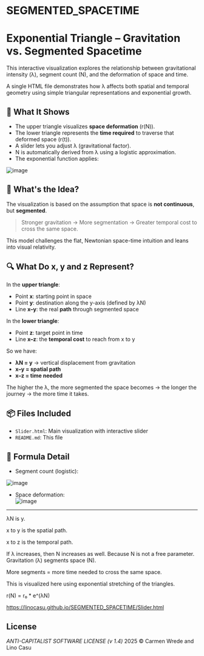 # SEGMENTED_SPACETIME

# Exponential Triangle – Gravitation vs. Segmented Spacetime

This interactive visualization explores the relationship between gravitational intensity (λ), segment count (N), and the deformation of space and time.

A single HTML file demonstrates how λ affects both spatial and temporal geometry using simple triangular representations and exponential growth.

## 🚀 What It Shows

- The upper triangle visualizes **space deformation** (r(N)).
- The lower triangle represents the **time required** to traverse that deformed space (r(t)).
- A slider lets you adjust λ (gravitational factor).
- N is automatically derived from λ using a logistic approximation.
- The exponential function applies:

![image](https://github.com/user-attachments/assets/00de6b04-8ae0-42eb-ac4c-bfab6aead789)


## 🧠 What's the Idea?

The visualization is based on the assumption that space is **not continuous**, but **segmented**.

> Stronger gravitation → More segmentation → Greater temporal cost to cross the same space.

This model challenges the flat, Newtonian space-time intuition and leans into visual relativity.

## 🔍 What Do x, y and z Represent?

In the **upper triangle**:
- Point **x**: starting point in space
- Point **y**: destination along the y-axis (defined by λN)
- Line **x–y**: the real **path** through segmented space

In the **lower triangle**:
- Point **z**: target point in time
- Line **x–z**: the **temporal cost** to reach from x to y

So we have:
- **λN = y** → vertical displacement from gravitation
- **x–y = spatial path**
- **x–z = time needed**

The higher the λ, the more segmented the space becomes → the longer the journey → the more time it takes.

## 📦 Files Included

- `Slider.html`: Main visualization with interactive slider
- `README.md`: This file

## 🧪 Formula Detail

- Segment count (logistic):  

![image](https://github.com/user-attachments/assets/f70471b4-c77f-44f3-a7ca-d18e4d1d7e53)

- Space deformation:  
![image](https://github.com/user-attachments/assets/b26c6d7d-9523-4ac5-805d-16acc218e80d)


---


λN is y.

x to y is the spatial path.

x to z is the temporal path.

If λ increases, then N increases as well. 
Because N is not a free parameter.
Gravitation (λ) segments space (N).

More segments = more time needed to cross the same space.

This is visualized here using exponential stretching of the triangles.

r(N) = r₀ * e^(λN)

https://linocasu.github.io/SEGMENTED_SPACETIME/Slider.html

## License

*ANTI-CAPITALIST SOFTWARE LICENSE (v 1.4)* 2025 © Carmen Wrede and Lino Casu


